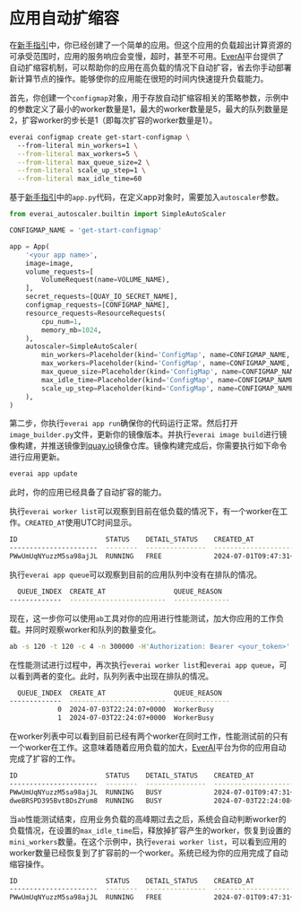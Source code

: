 # 应用自动扩缩容

在[新手指引](https://expvent.com/documentation/zh-cn/docs/)中，你已经创建了一个简单的应用。但这个应用的负载超出计算资源的可承受范围时，应用的服务响应会变慢，超时，甚至不可用。[EverAI](https://everai.expvent.com)平台提供了自动扩缩容机制，可以帮助你的应用在高负载的情况下自动扩容，省去你手动部署新计算节点的操作。能够使你的应用能在很短的时间内快速提升负载能力。  

首先，你创建一个`configmap`对象，用于存放自动扩缩容相关的策略参数，示例中的参数定义了最小的worker数量是1，最大的worker数量是5，最大的队列数量是2，扩容worker的步长是1（即每次扩容的worker数量是1）。  
  
```bash
everai configmap create get-start-configmap \ 
  --from-literal min_workers=1 \
  --from-literal max_workers=5 \
  --from-literal max_queue_size=2 \
  --from-literal scale_up_step=1 \
  --from-literal max_idle_time=60
```
基于[新手指引](https://expvent.com/documentation/zh-cn/docs/)中的`app.py`代码，在定义app对象时，需要加入`autoscaler`参数。  
```python
from everai_autoscaler.builtin import SimpleAutoScaler

CONFIGMAP_NAME = 'get-start-configmap'

app = App(
    '<your app name>',
    image=image,
    volume_requests=[
        VolumeRequest(name=VOLUME_NAME),
    ],
    secret_requests=[QUAY_IO_SECRET_NAME],
    configmap_requests=[CONFIGMAP_NAME],
    resource_requests=ResourceRequests(
        cpu_num=1,
        memory_mb=1024,
    ),
    autoscaler=SimpleAutoScaler(
        min_workers=Placeholder(kind='ConfigMap', name=CONFIGMAP_NAME, key='min_workers'),
        max_workers=Placeholder(kind='ConfigMap', name=CONFIGMAP_NAME, key='max_workers'),
        max_queue_size=Placeholder(kind='ConfigMap', name=CONFIGMAP_NAME, key='max_queue_size'),
        max_idle_time=Placeholder(kind='ConfigMap', name=CONFIGMAP_NAME, key='max_idle_time'),
        scale_up_step=Placeholder(kind='ConfigMap', name=CONFIGMAP_NAME, key='scale_up_step'),
    ),
)
```

第二步，你执行`everai app run`确保你的代码运行正常。然后打开`image_builder.py`文件，更新你的镜像版本。并执行`everai image build`进行镜像构建，并推送镜像到[quay.io](https://quay.io/)镜像仓库。镜像构建完成后，你需要执行如下命令进行应用更新。  
```bash
everai app update
```

此时，你的应用已经具备了自动扩容的能力。  

执行`everai worker list`可以观察到目前在低负载的情况下，有一个worker在工作。`CREATED_AT`使用UTC时间显示。
```bash
ID                      STATUS    DETAIL_STATUS    CREATED_AT                DELETED_AT
----------------------  --------  ---------------  ------------------------  ------------
PWwUmUqNYuzzM5sa98ajJL  RUNNING   FREE             2024-07-01T09:47:31+0000
```
执行`everai app queue`可以观察到目前的应用队列中没有在排队的情况。
```bash
  QUEUE_INDEX  CREATE_AT                 QUEUE_REASON
-------------  ------------------------  --------------
```

现在，这一步你可以使用`ab`工具对你的应用进行性能测试，加大你应用的工作负载。并同时观察worker和队列的数量变化。
```bash
ab -s 120 -t 120 -c 4 -n 300000 -H'Authorization: Bearer <your_token>' https://everai.expvent.com/api/routes/v1/<your namespace>/<your app name>/sse
```

在性能测试进行过程中，再次执行`everai worker list`和`everai app queue`，可以看到两者的变化。此时，队列列表中出现在排队的情况。
```bash
  QUEUE_INDEX  CREATE_AT                 QUEUE_REASON
-------------  ------------------------  --------------
            0  2024-07-03T22:24:07+0000  WorkerBusy
            1  2024-07-03T22:24:07+0000  WorkerBusy
```
在worker列表中可以看到目前已经有两个worker在同时工作，性能测试前的只有一个worker在工作。这意味着随着应用负载的加大，[EverAI](https://everai.expvent.com)平台为你的应用自动完成了扩容的工作。  
```bash
ID                      STATUS    DETAIL_STATUS    CREATED_AT                DELETED_AT
----------------------  --------  ---------------  ------------------------  ------------
PWwUmUqNYuzzM5sa98ajJL  RUNNING   BUSY             2024-07-01T09:47:31+0000
dweBRSPD395BvtBDsZYum8  RUNNING   BUSY             2024-07-03T22:24:08+0000
```

当`ab`性能测试结束，应用业务负载的高峰期过去之后，系统会自动判断worker的负载情况，在设置的`max_idle_time`后，释放掉扩容产生的worker，恢复到设置的`mini_workers`数量。在这个示例中，执行`everai worker list`，可以看到应用的worker数量已经恢复到了扩容前的一个worker。系统已经为你的应用完成了自动缩容操作。 
```bash
ID                      STATUS    DETAIL_STATUS    CREATED_AT                DELETED_AT
----------------------  --------  ---------------  ------------------------  ------------
PWwUmUqNYuzzM5sa98ajJL  RUNNING   FREE             2024-07-01T09:47:31+0000
```

